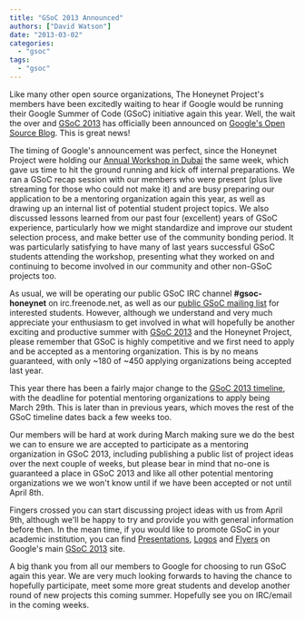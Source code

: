 ```yaml
---
title: "GSoC 2013 Announced"
authors: ["David Watson"]
date: "2013-03-02"
categories: 
  - "gsoc"
tags: 
  - "gsoc"
---
```


Like many other open source organizations, The Honeynet Project's members have been excitedly waiting to hear if Google would be running their Google Summer of Code (GSoC) initiative again this year. Well, the wait the over and [GSoC 2013](http://www.google-melange.com/gsoc/homepage/google/gsoc2013) has officially been announced on [Google's Open Source Blog](http://google-opensource.blogspot.co.uk/2013/02/flip-bits-not-burgers-google-summer-of.html). This is great news!  
  
The timing of Google's announcement was perfect, since the Honeynet Project were holding our [Annual Workshop in Dubai](http://dubai2013.honeynet.org) the same week, which gave us time to hit the ground running and kick off internal preparations. We ran a GSoC recap session with our members who were present (plus live streaming for those who could not make it) and are busy preparing our application to be a mentoring organization again this year, as well as drawing up an internal list of potential student project topics. We also discussed lessons learned from our past four (excellent) years of GSoC experience, particularly how we might standardize and improve our student selection process, and make better use of the community bonding period. It was particularly satisfying to have many of last years successful GSoC students attending the workshop, presenting what they worked on and continuing to become involved in our community and other non-GSoC projects too.  
  
As usual, we will be operating our public GSoC IRC channel **#gsoc-honeynet** on irc.freenode.net, as well as our [public GSoC mailing list](https://public.honeynet.org/mailman/listinfo/gsoc) for interested students. However, although we understand and very much appreciate your enthusiasm to get involved in what will hopefully be another exciting and productive summer with [GSoC 2013](http://www.google-melange.com/gsoc/homepage/google/gsoc2013) and the Honeynet Project, please remember that GSoC is highly competitive and we first need to apply and be accepted as a mentoring organization. This is by no means guaranteed, with only ~180 of ~450 applying organizations being accepted last year.  
  
This year there has been a fairly major change to the [GSoC 2013 timeline](http://www.google-melange.com/gsoc/events/google/gsoc2013), with the deadline for potential mentoring organizations to apply being March 29th. This is later than in previous years, which moves the rest of the GSoC timeline dates back a few weeks too.  
  
Our members will be hard at work during March making sure we do the best we can to ensure we are accepted to participate as a mentoring organization in GSoC 2013, including publishing a public list of project ideas over the next couple of weeks, but please bear in mind that no-one is guaranteed a place in GSoC 2013 and like all other potential mentoring organizations we we won't know until if we have been accepted or not until April 8th.  
  
Fingers crossed you can start discussing project ideas with us from April 9th, although we'll be happy to try and provide you with general information before then. In the mean time, if you would like to promote GSoC in your academic institution, you can find [Presentations](http://code.google.com/p/google-summer-of-code/wiki/ProgramPresentations), [Logos](http://code.google.com/p/google-summer-of-code/wiki/GsocLogos) and [Flyers](http://code.google.com/p/google-summer-of-code/wiki/GsocFlyers) on Google's main [GSoC 2013](http://www.google-melange.com/gsoc/homepage/google/gsoc2013) site.  
  
A big thank you from all our members to Google for choosing to run GSoC again this year. We are very much looking forwards to having the chance to hopefully participate, meet some more great students and develop another round of new projects this coming summer. Hopefully see you on IRC/email in the coming weeks.
